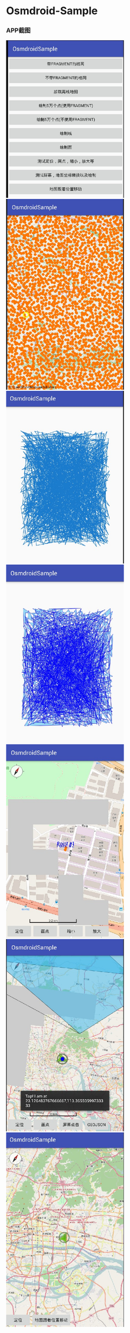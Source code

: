 # Osmdroid-Sample

### APP截图
<img src="/picture/截图201704200423.jpg" alt="图-1" width="320px"></img>
<img src="/picture/截图201704200424.jpg" alt="图-2" width="320px"></img>
<img src="/picture/截图201704200425.jpg" alt="图-3" width="320px"></img>
<img src="/picture/截图201704200426.jpg" alt="图-4" width="320px"></img>
<img src="/picture/截图201704200427.jpg" alt="图-5" width="320px"></img>
<img src="/picture/截图201704200428.jpg" alt="图-6" width="320px"></img>
<img src="/picture/截图201704200429.jpg" alt="图-7" width="320px"></img>
